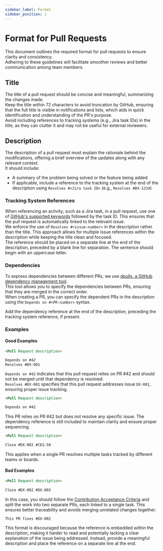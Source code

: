 ```yaml
---
sidebar_label: Format
sidebar_position: 1
---
```


# Format for Pull Requests

This document outlines the required format for pull requests to ensure clarity and consistency.  
Adhering to these guidelines will facilitate smoother reviews and better communication among team members.

## Title

The title of a pull request should be concise and meaningful, summarizing the changes made.  
Keep the title within 72 characters to avoid truncation by GitHub, ensuring that the full title is visible in notifications and lists, which aids in quick identification and understanding of the PR's purpose.  
Avoid including references to tracking systems (e.g., Jira task IDs) in the title, as they can clutter it and may not be useful for external reviewers.

## Description

The description of a pull request must explain the rationale behind the modifications, offering a brief overview of the updates along with any relevant context.  
It should include:

- A summary of the problem being solved or the feature being added
- If applicable, include a reference to the tracking system at the end of the description using `Resolves #<Jira task ID>` (e.g., `Resolves #DX-1234`)

### Tracking System References

When referencing an activity, such as a Jira task, in a pull request, use one of [GitHub's supported keywords](https://docs.github.com/en/issues/tracking-your-work-with-issues/using-issues/linking-a-pull-request-to-an-issue#linking-a-pull-request-to-an-issue-using-a-keyword) followed by the task ID.
This ensures that the pull request is automatically linked to the relevant issue.  
We enforce the use of `Resolves #<issue-number>` in the description rather than the title. This approach allows for multiple issue references within the description while keeping the title clean and focused.  
The reference should be placed on a separate line at the end of the description, preceded by a blank line for separation. The sentence should begin with an uppercase letter.

### Dependencies

To express dependencies between different PRs, we use [dpulls, a GitHub dependency management tool](https://www.dpulls.com/).  
This tool allows you to specify the dependencies between PRs, ensuring that they are merged in the correct order.  
When creating a PR, you can specify the dependent PRs in the description using the `Depends on #<PR-number>` syntax.

Add the dependency reference at the end of the description, preceding the tracking system reference, if present.

### Examples

#### Good Examples

```markdown
<Pull Request description>

Depends on #42
Resolves #DX-001
```
`Depends on #42` indicates that this pull request relies on PR #42 and should not be merged until that dependency is resolved.  
`Resolves #DX-001` specifies that this pull request addresses issue `DX-001`, ensuring proper issue tracking.

```markdown
<Pull Request description>

Depends on #42
```
This PR relies on PR #42 but does not resolve any specific issue. The dependency reference is still included to maintain clarity and ensure proper sequencing.

```markdown
<Pull Request description>
  
Close #DX-002 #CES-50
```
This applies when a single PR resolves multiple tasks tracked by different teams or boards.
  
#### Bad Examples

```markdown
<Pull Request description>
  
Close #DX-002 #DX-003
```
In this case, you should follow the [Contribution Acceptance Criteria](acceptance-criteria.md) and split the work into two separate PRs, each linked to a single task. This ensures better traceability and avoids merging unrelated changes together.

```markdown
This PR fixes #DX-002
```
This format is discouraged because the reference is embedded within the description, making it harder to read and potentially lacking a clear explanation of the issue being addressed. Instead, provide a meaningful description and place the reference on a separate line at the end.
